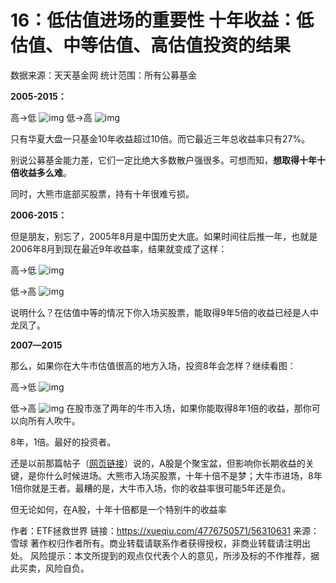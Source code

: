 # 16：低估值进场的重要性 十年收益：低估值、中等估值、高估值投资的结果


数据来源：天天基金网
统计范围：所有公募基金

**2005-2015：**

高→低
![img](https://xqimg.imedao.com/14fc4b416d51403fb230c85f.png!800.jpg)
低→高
![img](https://xqimg.imedao.com/14fc4c022481463fdbeb99bd.png!800.jpg)

只有华夏大盘一只基金10年收益超过10倍。而它最近三年总收益率只有27%。

别说公募基金能力差，它们一定比绝大多数散户强很多。可想而知，**想取得十年十倍收益多么难**。

同时，大熊市底部买股票，持有十年很难亏损。

**2006-2015：**

但是朋友，别忘了，2005年8月是中国历史大底。如果时间往后推一年，也就是2006年8月到现在最近9年收益率，结果就变成了这样：

高→低
![img](https://xqimg.imedao.com/14fc4b4341614d3fe54faba4.png!800.jpg)

低→高
![img](https://xqimg.imedao.com/14fc4c12a341463fb15dbbf9.png!800.jpg)


说明什么？在估值中等的情况下你入场买股票，能取得9年5倍的收益已经是人中龙凤了。




**2007—2015**

那么，如果你在大牛市估值很高的地方入场，投资8年会怎样？继续看图：

高→低
![img](https://xqimg.imedao.com/14fc4b4509c1413fd841a270.png!800.jpg)

低→高
![img](https://xqimg.imedao.com/14fc4c2c9b71563fed85dbbe.png!800.jpg)
在股市涨了两年的牛市入场，如果你能取得8年1倍的收益，那你可以向所有人吹牛。

8年，1倍。最好的投资者。



还是以前那篇帖子（[网页链接](http://xueqiu.com/4776750571/39611266)）说的，A股是个聚宝盆，但影响你长期收益的关键，是你什么时候进场。大熊市入场买股票，十年十倍不是梦；大牛市进场，8年1倍你就是王者。最糟的是，大牛市入场，你的收益率很可能5年还是负。



但无论如何，在A股，十年十倍都是一个特别牛的收益率

作者：ETF拯救世界
链接：https://xueqiu.com/4776750571/56310631
来源：雪球
著作权归作者所有。商业转载请联系作者获得授权，非商业转载请注明出处。
风险提示：本文所提到的观点仅代表个人的意见，所涉及标的不作推荐，据此买卖，风险自负。